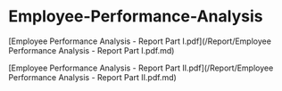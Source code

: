 # Employee-Performance-Analysis

[Employee Performance Analysis - Report Part I.pdf](/Report/Employee Performance Analysis - Report Part I.pdf.md)

[Employee Performance Analysis - Report Part II.pdf](/Report/Employee Performance Analysis - Report Part II.pdf.md)
